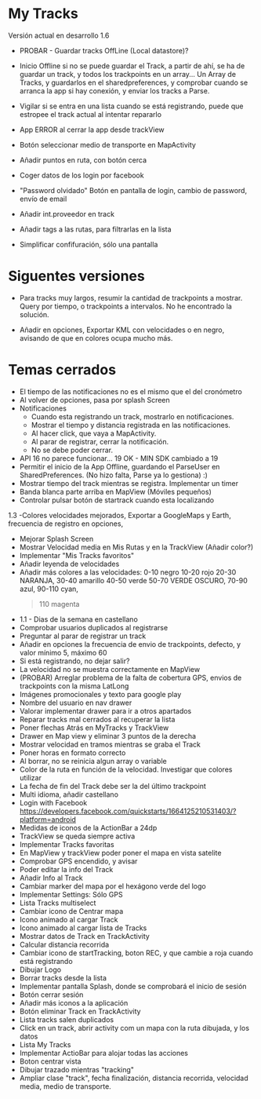 # My Tracks

Versión actual en desarrollo
1.6

- PROBAR - Guardar tracks OffLine (Local datastore)?
- Inicio Offline si no se puede guardar el Track, a partir de ahí, se ha de guardar un track, y todos los trackpoints en un array...
Un Array de Tracks, y guardarlos en el sharedpreferences, y comprobar cuando se arranca la app si hay conexión, y enviar los tracks a Parse.

- Vigilar si se entra en una lista cuando se está registrando, puede que estropee el track actual al intentar repararlo

- App ERROR al cerrar la app desde trackView

- Botón seleccionar medio de transporte en MapActivity

- Añadir puntos en ruta, con botón cerca

- Coger datos de los login por facebook

- "Password olvidado" Botón en pantalla de login, cambio de password, envío de email

- Añadir int.proveedor en track



- Añadir tags a las rutas, para filtrarlas en la lista

- Simplificar confifuración, sólo una pantalla

# Siguentes versiones

- Para tracks muy largos, resumir la cantidad de trackpoints a mostrar.
Query por tiempo, o trackpoints a intervalos. No he encontrado la solución.

- Añadir en opciones, Exportar KML con velocidades o en negro, avisando de que en colores ocupa mucho más.


# Temas cerrados

- El tiempo de las notificaciones no es el mismo que el del cronómetro
- Al volver de opciones, pasa por splash Screen
- Notificaciones
  - Cuando esta registrando un track, mostrarlo en notificaciones.
  - Mostrar el tiempo y distancia registrada en las notificaciones. 
  - Al hacer click, que vaya a  MapActivity.
  - Al parar de registrar, cerrar la notificación.
  - No se debe poder cerrar.
- API 16 no parece funcionar... 19 OK - MIN SDK cambiado a 19
- Permitir el inicio de la App Offline, guardando el ParseUser en SharedPreferences. (No hizo falta, Parse ya lo gestiona) :)
- Mostrar tiempo del track mientras se registra. Implementar un timer
- Banda blanca parte arriba en MapView (Móviles pequeños)
- Controlar pulsar botón de startrack cuando esta localizando

1.3 -Colores velocidades mejorados, Exportar a GoogleMaps y Earth, frecuencia de registro en opciones,

- Mejorar Splash Screen
- Mostrar Velocidad media en Mis Rutas y en la TrackView (Añadir color?)
- Implementar "Mis Tracks favoritos"
- Añadir leyenda de velocidades
- Añadir más colores a las velocidades: 
    0-10 negro
    10-20 rojo
    20-30 NARANJA,
    30-40 amarillo
    40-50 verde
    50-70 VERDE OSCURO, 
    70-90 azul, 
    90-110 cyan, 
    > 110 magenta
- 1.1 - Dias de la semana en castellano
- Comprobar usuarios duplicados al registrarse
- Preguntar al parar de registrar un track
- Añadir en opciones la frecuencia de envio de trackpoints, defecto, y valor mínimo 5, máximo 60
- Si está registrando, no dejar salir?
- La velocidad no se muestra correctamente en MapView
- (PROBAR) Arreglar problema de la falta de cobertura GPS, envios de trackpoints con la misma LatLong
- Imágenes promocionales y texto para google play
- Nombre del usuario en nav drawer
- Valorar implementar drawer para ir a otros apartados
- Reparar tracks mal cerrados al recuperar la lista 
- Poner flechas Atrás en MyTracks y TrackView 
- Drawer en Map view y eliminar 3 puntos de la derecha
- Mostrar velocidad en tramos mientras se graba el Track
- Poner horas en formato correcto 
- Al borrar, no se reinicia algun array o variable
- Color de la ruta en función de la velocidad. Investigar que colores utilizar
- La fecha de fin del Track debe ser la del último trackpoint
- Multi idioma, añadir castellano
- Login with Facebook https://developers.facebook.com/quickstarts/1664125210531403/?platform=android
- Medidas de iconos de la ActionBar a 24dp
- TrackView se queda siempre activa
- Implementar Tracks favoritas
- En MapView y trackView poder poner el mapa en vista satelite
- Comprobar GPS encendido, y avisar
- Poder editar la info del Track
- Añadir Info al Track
- Cambiar marker del mapa por el hexágono verde del logo
- Implementar Settings: Sólo GPS
- Lista Tracks multiselect
- Cambiar icono de Centrar mapa
- Icono animado al cargar Track
- Icono animado al cargar lista de Tracks
- Mostrar datos de Track en TrackActivity
- Calcular distancia recorrida
- Cambiar icono de startTracking, boton REC, y que cambie a roja cuando está registrando
- Dibujar Logo
- Borrar tracks desde la lista
- Implementar pantalla Splash, donde se comprobará el inicio de sesión
- Botón cerrar sesión
- Añadir más iconos a la aplicación
- Botón eliminar Track en TrackActivity
- Lista tracks salen duplicados
- Click en un track, abrir activity com un mapa con la ruta dibujada, y los datos
- Lista My Tracks
- Implementar ActioBar para alojar todas las acciones
- Boton centrar vista
- Dibujar trazado mientras "tracking"
- Ampliar clase "track", fecha finalización, distancia recorrida, velocidad media, medio de transporte.


